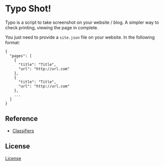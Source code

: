 # Typo Shot!

Typo is a script to take screenshot on your website / blog. A simpler way to check printing, viewing the page in complete.

You just need to provide a `site.json` file on your website. In the following format:

```
{
  "pages": [
    {
      "title": "Title",
      "url": "http://url.com"
    },
    {
      "title": "Title",
      "url": "http://url.com"
    },
    ...
  ]
}
```

## Reference

- [Classifiers](https://pythonhosted.org/an_example_pypi_project/setuptools.html)

## License

[License](LICENSE)
